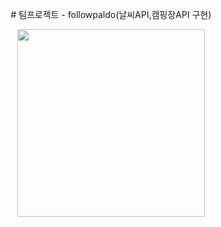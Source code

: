 <p align="center"># 팀프로젝트 - followpaldo(날씨API,캠핑장API 구현)</p>



<p align="center"><img src="https://github.com/followpaldo/followpaldo_project/assets/151708233/333d689f-b45a-498f-9b56-4318beda2421" width="300"></p>

